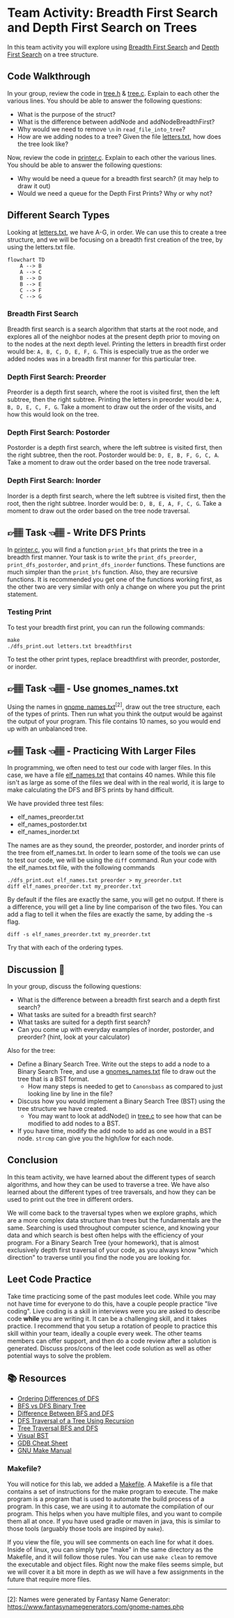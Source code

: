 # Team Activity: Breadth First Search and Depth First Search on Trees

In this team activity you will explore using [Breadth First Search] and [Depth First Search] on a tree structure. 


## Code Walkthrough
In your group, review the code in [tree.h](tree.h) & [tree.c](tree.c). Explain to each other the various lines.
You should be able to answer the following questions:

* What is the purpose of the struct?
* What is the difference between addNode and addNodeBreadthFirst?
* Why would we need to remove `\n` in `read_file_into_tree`?
* How are we adding nodes to a tree? Given the file [letters.txt](letters.txt), how does the tree look like?
  
Now, review the code in [printer.c](printer.c). Explain to each other the various lines.
You should be able to answer the following questions:

* Why would be need a queue for a breadth first search? (it may help to draw it out)
* Would we need a queue for the Depth First Prints? Why or why not?


## Different Search Types
Looking at [letters.txt](letters.txt), we have A-G, in order. We can use this to create a tree structure,
and we will be focusing on a breadth first creation of the tree, by using the letters.txt file.

```mermaid
flowchart TD
    A --> B
    A --> C
    B --> D
    B --> E
    C --> F
    C --> G
```

### Breadth First Search
Breadth first search is a search algorithm that starts at the root node, and explores all of the neighbor nodes at the present depth prior to moving on to the nodes at the next depth level. Printing the letters in breadth first order would be: `A, B, C, D, E, F, G`. This is especially true as the order we added nodes was in a breadth first manner for this particular tree. 


### Depth First Search: Preorder
Preorder is a depth first search, where the root is visited first, then the left subtree, then the right subtree.
Printing the letters in preorder would be: `A, B, D, E, C, F, G`. Take a moment to draw out the order
of the visits, and how this would look on the tree.


### Depth First Search: Postorder
Postorder is a depth first search, where the left subtree is visited first, then the right subtree, then the root.
Postorder would be: `D, E, B, F, G, C, A`. Take a moment to draw out the order based on the tree node traversal.


### Depth First Search: Inorder
Inorder is a depth first search, where the left subtree is visited first, then the root, then the right subtree.
Inorder would be: `D, B, E, A, F, C, G`. Take a moment to draw out the order based on the tree node traversal.


## 👉🏽 **Task** 👈🏽 - Write DFS Prints 

In [printer.c](printer.c), you will find a function `print_bfs` that prints the tree in a breadth first manner. Your task is to write the `print_dfs_preorder`, `print_dfs_postorder`, and `print_dfs_inorder` functions. These functions are much simpler than the `print_bfs` function. Also, they are recursive functions. It is recommended you get one of the functions working first, as the other two are very similar with only a change on where you put the print statement.

### Testing Print
To test your breadth first print, you can run the following commands:

```console
make 
./dfs_print.out letters.txt breadthfirst
```

To test the other print types, replace breadthfirst with preorder, postorder, or inorder. 


## 👉🏽 **Task** 👈🏽 - Use gnomes_names.txt
Using the names in [gnome_names.txt](gnome_names.txt)<sup>[2]</sup>, draw out the tree structure, each of the types of prints. Then run what you think the output would be against the output of your program. This file contains 10 names, so you would end up with an unbalanced tree.


## 👉🏽 **Task** 👈🏽 - Practicing With Larger Files
In programming, we often need to test our code with larger files. In this case, we have a file [elf_names.txt](elf_names.txt) that contains 40 names. While this file isn't as large as some of the files we deal with in the real world, it is large to make
calculating the DFS and BFS prints by hand difficult. 

We have provided three test files:
* elf_names_preorder.txt
* elf_names_postorder.txt
* elf_names_inorder.txt

The names are as they sound, the preorder, postorder, and inorder prints of the tree from elf_names.txt. In order to learn some of the tools we can use to test our code, we will be using the `diff` command. Run your code with the elf_names.txt file, with the following commands

```console
./dfs_print.out elf_names.txt preorder > my_preorder.txt
diff elf_names_preorder.txt my_preorder.txt
```

By default if the files are exactly the same, you will get no output. If there is a difference, you will get a line by line comparison of the two files. You can add a flag to tell it when the files are exactly the same, by adding the -s flag. 


```console
diff -s elf_names_preorder.txt my_preorder.txt
```

Try that with each of the ordering types. 

## Discussion  💬

In your group, discuss the following questions:

* What is the difference between a breadth first search and a depth first search?
* What tasks are suited for a breadth first search?
* What tasks are suited for a depth first search?
* Can you come up with everyday examples of inorder, postorder, and preorder? (hint, look at your calculator)

Also for the tree:
* Define a Binary Search Tree. Write out the steps to add a node to a Binary Search Tree, and use a [gnomes_names.txt](gnomes_names.txt) file to draw out the tree that is a BST format. 
  * How many steps is needed to get to `Canonsbass` as compared to just looking line by line in the file? 
* Discuss how you would implement a Binary Search Tree (BST) using the tree structure we have created.  
  * You may want to look at addNode() in [tree.c](tree.c) to see how that can be modified to add nodes to a BST.
* If you have time, modify the add node to add as one would in a BST node. `strcmp` can give you the high/low for each node.


## Conclusion
In this team activity, we have learned about the different types of search algorithms, and how they can be used to traverse a tree. We have also learned about the different types of tree traversals, and how they can be used to print out the tree in different orders.

We will come back to the traversal types when we explore graphs, which are a more complex data structure than trees but the fundamentals are the same. Searching is used throughout computer science, and knowing your data and which search is best
often helps with the efficiency of your program. For a Binary Search Tree (your homework), that is almost exclusively depth first traversal of your code, as you always know "which direction" to traverse until you find the node you are looking for.

## Leet Code Practice
Take time practicing some of the past modules leet code. While you may not have time for everyone to do this, have a couple people practice "live coding". Live coding is a skill in interviews were you are asked to describe code **while** you are writing it. It can be a challenging skill, and it takes practice. I recommend that you setup a rotation of people to practice this skill within your team, ideally a couple every week. The other teams members can offer support, and then do a code review after a solution is generated. Discuss pros/cons of the leet code solution as well as other potential ways to solve the problem.

## 📚 Resources
* [Ordering Differences of DFS]
* [BFS vs DFS Binary Tree]
* [Difference Between BFS and DFS]
* [DFS Traversal of a Tree Using Recursion]
* [Tree Traversal BFS and DFS]
* [Visual BST]
* [GDB Cheat Sheet]
* [GNU Make Manual]

### Makefile?

You will notice for this lab, we added a [Makefile](Makefile). A Makefile is a file that contains a set of instructions for the make program to execute. The make program is a program that is used to automate the build process of a program. In this case, we are using it to automate the compilation of our program. This helps when you have multiple files, and you want to compile them all at once. If you have used gradle or maven in java, this is similar to those tools (arguably those tools are inspired by `make`).

If you view the file, you will see comments on each line for what it does. Inside of linux, you can simply type "make" in the same
directory as the Makefile, and it will follow those rules. You can use `make clean` to remove the executable and object files. Right now the make files seems simple, but we will cover it a bit more in depth as we will have a few assignments in the future
that require more files. 

---

[2]: Names were generated by Fantasy Name Generator: https://www.fantasynamegenerators.com/gnome-names.php

[Ordering Differences of DFS]: https://en.wikipedia.org/wiki/Depth-first_search#Output_of_a_depth-first_search
[Depth First Search]: https://en.wikipedia.org/wiki/Depth-first_search
[Breadth First Search]: https://en.wikipedia.org/wiki/Breadth-first_search
[GDB Cheat Sheet]: https://cs.brown.edu/courses/cs033/docs/guides/gdb.pdf
[Visual BST]: https://visualgo.net/en/bst
[BFS vs DFS Binary Tree]: https://www.geeksforgeeks.org/bfs-vs-dfs-binary-tree/
[Difference Between BFS and DFS]: https://www.geeksforgeeks.org/difference-between-bfs-and-dfs/ 
[DFS Traversal of a Tree Using Recursion]: https://www.geeksforgeeks.org/dfs-traversal-of-a-tree-using-recursion/
[Tree Traversal BFS and DFS]: https://www.codingeek.com/data-structure/tree-traversal-bfs-and-dfs-introduction-explanation-and-implementation/
[GNU Make Manual]: https://www.gnu.org/software/make/manual/make.html